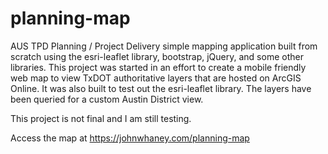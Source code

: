 # planning-map

AUS TPD Planning / Project Delivery simple mapping application built from scratch using the esri-leaflet library, bootstrap, jQuery, and some other libraries. This project was started in an effort to create a mobile friendly web map to view TxDOT authoritative layers that are hosted on ArcGIS Online. It was also built to test out the esri-leaflet library. The layers have been queried for a custom Austin District view.

This project is not final and I am still testing.

Access the map at https://johnwhaney.com/planning-map

